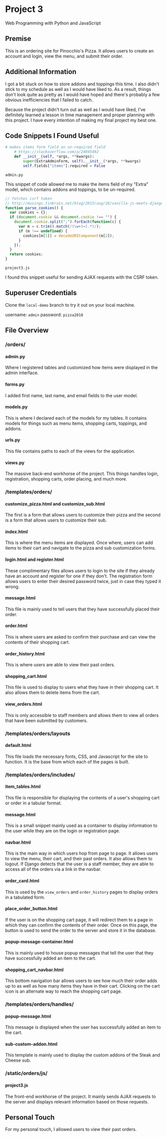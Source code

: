 # Project 3

Web Programming with Python and JavaScript

## Premise

This is an ordering site for Pinocchio's Pizza. It allows users to create an
account and login, view the menu, and submit their order.

## Additional Information

I got a bit stuck on how to store addons and toppings this time. I also didn't
stick to my schedule as well as I would have liked to. As a result, things don't
look quite as pretty as I would have hoped and there's probably a few obvious
inefficiencies that I failed to catch.

Because the project didn't turn out as well as I would have liked, I've
definitely learned a lesson in time management and proper planning with this
project. I have every intention of making my final project my best one.

## Code Snippets I Found Useful

```python
# makes items form field an un-required field
    # https://stackoverflow.com/a/24045492
    def __init__(self, *args, **kwargs):
        super(ExtraAdminForm, self).__init__(*args, **kwargs)
        self.fields["items"].required = False
```

`admin.py`

This snippet of code allowed me to make the items field of my "Extra" model,
which contains addons and toppings, to be un-required.

```javascript
// fetches csrf token
// http://musings.tinbrain.net/blog/2015/aug/28/vanilla-js-meets-djangos-csrf/
function parse_cookies() {
  var cookies = {};
  if (document.cookie && document.cookie !== "") {
    document.cookie.split(";").forEach(function(c) {
      var m = c.trim().match(/(\w+)=(.*)/);
      if (m !== undefined) {
        cookies[m[1]] = decodeURIComponent(m[2]);
      }
    });
  }
  return cookies;
}
```

`project3.js`

I found this snippet useful for sending AJAX requests with the CSRF token.

## Superuser Credentials

Clone the `local-demo` branch to try it out on your local machine.

username: `admin`
password: `pizza2018`

## File Overview

### /orders/

#### admin.py

Where I registered tables and customized how items were displayed in the admin
interface.

#### forms.py

I added first name, last name, and email fields to the user model.

#### models.py

This is where I declared each of the models for my tables. It contains models
for things such as menu items, shopping carts, toppings, and addons.

#### urls.py

This file contains paths to each of the views for the application.

#### views.py

The massive back-end workhorse of the project. This things handles login,
registration, shopping carts, order placing, and much more.

### /templates/orders/

#### customize_pizza.html and customize_sub.html

The first is a form that allows users to customize their pizza and the second is
a form that allows users to customize their sub.

#### index.html

This is where the menu items are displayed. Once where, users can add items to
their cart and navigate to the pizza and sub customization forms.

#### login.html and register.html

These complimentary files allows users to login to the site if they already
have an account and register for one if they don't. The registration form
allows users to enter their desired password twice, just in case they typed it
wrong.

#### message.html

This file is mainly used to tell users that they have successfully placed their
order.

#### order.html

This is where users are asked to confirm their purchase and can view the
contents of their shopping cart.

#### order_history.html

This is where users are able to view their past orders.

#### shopping_cart.html

This file is used to display to users what they have in their shopping cart.
It also allows them to delete items from the cart.

#### view_orders.html

This is only accessible to staff members and allows them to view all orders
that have been submitted by customers.

### /templates/orders/layouts

#### default.html

This file loads the necessary fonts, CSS, and Javascript for the site to
function. It is the base from which each of the pages is built.

### /templates/orders/includes/

#### item_tables.html

This file is responsible for displaying the contents of a user's shopping cart
or order in a tabular format.

#### message.html

This is a small snippet mainly used as a container to display information to the
user while they are on the login or registration page.

#### navbar.html

This is the main way in which users hop from page to page. It allows users to
view the menu, their cart, and their past orders. It also allows them to logout.
If Django detects that the user is a staff member, they are able to access all
of the orders via a link in the navbar.

#### order_card.html

This is used by the `view_orders` and `order_history` pages to display orders
in a tabulated form.

#### place_order_button.html

If the user is on the shopping cart page, it will redirect them to a page in
which they can confirm the contents of their order. Once on this page, the
button is used to send the order to the server and store it in the database.

#### popup-message-container.html

This is mainly used to house popup messages that tell the user that they have
successfully added an item to the cart.

#### shopping_cart_navbar.html

This bottom navigation bar allows users to see how much their order adds up to
as well as how many items they have in their cart. Clicking on the cart icon is
an alternate way to reach the shopping cart page.

### /templates/orders/handles/

#### popup-message.html

This message is displayed when the user has successfully added an item to the
cart.

#### sub-custom-addon.html

This template is mainly used to display the custom addons of the Steak and
Cheese sub.

### /static/orders/js/

#### project3.js

The front-end workhorse of the project. It mainly sends AJAX requests to the
server and displays relevant information based on those requests.

## Personal Touch

For my personal touch, I allowed users to view their past orders.
